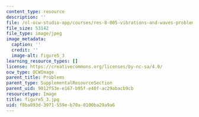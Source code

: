 ```yaml
---
content_type: resource
description: ''
file: /ol-ocw-studio-app/courses/res-8-005-vibrations-and-waves-problem-solving-fall-2012/f8ba893d3971559eb70a8100ba29a9a6_figure5_3.jpg
file_size: 53142
file_type: image/jpeg
image_metadata:
  caption: ''
  credit: ''
  image-alt: figure5_3
learning_resource_types: []
license: https://creativecommons.org/licenses/by-nc-sa/4.0/
ocw_type: OCWImage
parent_title: Problems
parent_type: SupplementalResourceSection
parent_uid: 9012f53e-e167-b95f-e40f-ac29abacb9cb
resourcetype: Image
title: figure5_3.jpg
uid: f8ba893d-3971-559e-b70a-8100ba29a9a6
---
```

